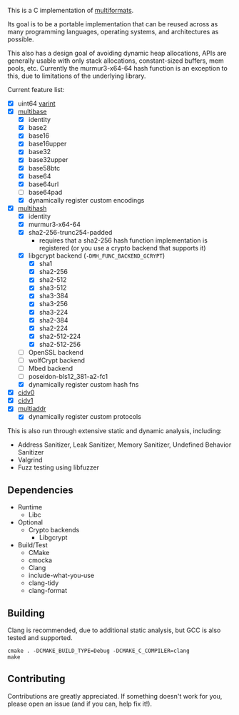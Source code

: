 This is a C implementation of [multiformats](https://github.com/multiformats/multiformats).

Its goal is to be a portable implementation that can be reused across as many programming languages, operating systems, and architectures as possible. 

This also has a design goal of avoiding dynamic heap allocations, APIs are generally usable with only stack allocations, constant-sized buffers, mem pools, etc. Currently the murmur3-x64-64 hash function is an exception to this, due to limitations of the underlying library.

Current feature list:

* [x] uint64 [varint](https://github.com/multiformats/unsigned-varint)
* [x] [multibase](https://github.com/multiformats/multibase)
  * [x] identity
  * [x] base2
  * [x] base16
  * [x] base16upper
  * [x] base32
  * [x] base32upper
  * [x] base58btc
  * [x] base64
  * [x] base64url
  * [ ] base64pad
  * [x] dynamically register custom encodings
* [x] [multihash](https://github.com/multiformats/multihash)
  * [x] identity
  * [x] murmur3-x64-64
  * [x] sha2-256-trunc254-padded
	* requires that a sha2-256 hash function implementation is registered (or you use a crypto backend that supports it)
  * [x] libgcrypt backend (`-DMH_FUNC_BACKEND_GCRYPT`)
	* [x] sha1
	* [x] sha2-256
	* [x] sha2-512
	* [x] sha3-512
	* [x] sha3-384
	* [x] sha3-256
	* [x] sha3-224
	* [x] sha2-384
	* [x] sha2-224
	* [x] sha2-512-224
	* [x] sha2-512-256
  * [ ] OpenSSL backend
  * [ ] wolfCrypt backend
  * [ ] Mbed backend
  * [ ] poseidon-bls12_381-a2-fc1
  * [x] dynamically register custom hash fns
* [x] [cidv0](https://github.com/multiformats/cid#cidv0)
* [x] [cidv1](https://github.com/multiformats/cid#cidv1)
* [x] [multiaddr](https://github.com/multiformats/multiaddr)
  * [x] dynamically register custom protocols

This is also run through extensive static and dynamic analysis, including:

* Address Sanitizer, Leak Sanitizer, Memory Sanitizer, Undefined Behavior Sanitizer
* Valgrind
* Fuzz testing using libfuzzer

## Dependencies
- Runtime
  - Libc
- Optional
  - Crypto backends
	- Libgcrypt
- Build/Test
  - CMake
  - cmocka
  - Clang
  - include-what-you-use
  - clang-tidy
  - clang-format

## Building
Clang is recommended, due to additional static analysis, but GCC is also tested and supported.

```
cmake . -DCMAKE_BUILD_TYPE=Debug -DCMAKE_C_COMPILER=clang
make
```
## Contributing
Contributions are greatly appreciated. If something doesn't work for you, please open an issue (and if you can, help fix it!).
